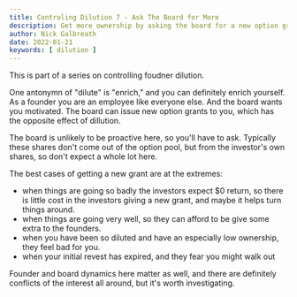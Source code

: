 ```yaml
---
title: Controling Dilution 7 - Ask The Board for More
description: Get more ownership by asking the board for a new option grant.  It's worth a try.
author: Nick Galbreath
date: 2022-01-21
keywords: [ dilution ]
---
```

This is part of a series on controlling foudner dilution.

One antonymn of "dilute" is "enrich," and you can definitely enrich yourself. As a founder you are an employee like everyone else.  And the board wants you motivated.  The board can issue new option grants to you, which has the opposite effect of dillution.

The board is unlikely to be proactive here, so you'll have to ask. Typically these shares don't come out of the option pool, but from the investor's own shares, so don't expect a whole lot here.

The best cases of getting a new grant are at the extremes:
* when things are going so badly the investors expect $0 return, so there is little cost in the investors giving a new grant, and maybe it helps turn things around. 
* when things are going very well, so they can afford to be give some extra to the founders.
* when you have been so diluted and have an especially low ownership, they feel bad for you.
* when your initial revest has expired, and they fear you might walk out

Founder and board dynamics here matter as well, and there are definitely conflicts of the interest all around, but it's worth investigating.

